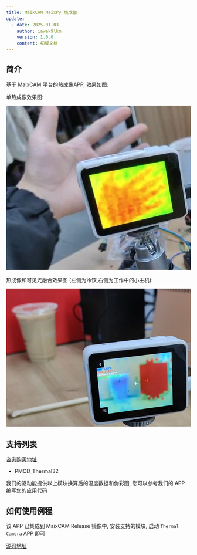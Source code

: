 ```yaml
---
title: MaixCAM MaixPy 热成像
update:
  - date: 2025-01-03
    author: iawak9lkm
    version: 1.0.0
    content: 初版文档
---
```


## 简介

基于 MaixCAM 平台的热成像APP, 效果如图:

单热成像效果图:

![](../../assets/thermal002.jpg)

热成像和可见光融合效果图 (左侧为冷饮,右侧为工作中的小主机):

![](../../assets/thermal001.png)

## 支持列表

[咨询购买地址](https://wiki.sipeed.com/en/store.html)

* PMOD_Thermal32

我们的驱动能提供以上模块换算后的温度数据和伪彩图, 您可以参考我们的 APP 编写您的应用代码

## 如何使用例程

该 APP 已集成到 MaixCAM Release 镜像中, 安装支持的模块, 启动 `Thermal Camera` APP 即可

[源码地址](https://github.com/sipeed/MaixCDK/tree/main/projects/app_thermal_camera)



